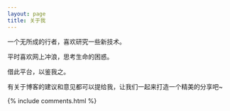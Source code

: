 ```yaml
---
layout: page
title: 关于我 
---
```


一个无所成的行者，喜欢研究一些新技术。
<p>
平时喜欢网上冲浪，思考生命的困惑。
<p>
借此平台，以鉴我之。

<p>

<!-- <h3> 我们的博客 </h3>   -->

<p>

<!-- 如果你想搭建一个跟我一样的博客，可以看我的 
<a href="/2016/10/jekyll_tutorials1/"> Jekyll 搭建个人博客 </a>
教程 -->

<p>

有关于博客的建议和意见都可以提给我，让我们一起来打造一个精美的分享吧~ 


{% include comments.html %}

